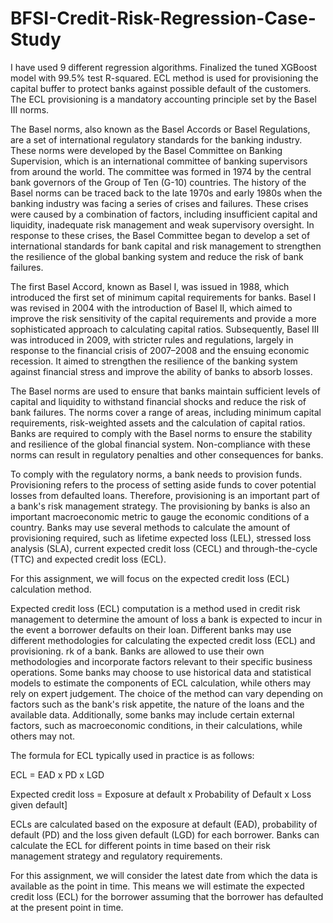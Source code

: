 # BFSI-Credit-Risk-Regression-Case-Study
I have used 9 different regression algorithms. Finalized the tuned XGBoost model with 99.5% test R-squared.
ECL method is used for provisioning the capital buffer to protect banks against possible default of the customers. The ECL provisioning is a mandatory accounting principle set by the Basel III norms.

The Basel norms, also known as the Basel Accords or Basel Regulations, are a set of international regulatory standards for the banking industry. These norms were developed by the Basel Committee on Banking Supervision, which is an international committee of banking supervisors from around the world. The committee was formed in 1974 by the central bank governors of the Group of Ten (G-10) countries. The history of the Basel norms can be traced back to the late 1970s and early 1980s when the banking industry was facing a series of crises and failures. These crises were caused by a combination of factors, including insufficient capital and liquidity, inadequate risk management and weak supervisory oversight. In response to these crises, the Basel Committee began to develop a set of international standards for bank capital and risk management to strengthen the resilience of the global banking system and reduce the risk of bank failures.

The first Basel Accord, known as Basel I, was issued in 1988, which introduced the first set of minimum capital requirements for banks. Basel I was revised in 2004 with the introduction of Basel II, which aimed to improve the risk sensitivity of the capital requirements and provide a more sophisticated approach to calculating capital ratios. Subsequently, Basel III was introduced in 2009, with stricter rules and regulations, largely in response to the financial crisis of 2007–2008 and the ensuing economic recession. It aimed to strengthen the resilience of the banking system against financial stress and improve the ability of banks to absorb losses.

The Basel norms are used to ensure that banks maintain sufficient levels of capital and liquidity to withstand financial shocks and reduce the risk of bank failures. The norms cover a range of areas, including minimum capital requirements, risk-weighted assets and the calculation of capital ratios. Banks are required to comply with the Basel norms to ensure the stability and resilience of the global financial system. Non-compliance with these norms can result in regulatory penalties and other consequences for banks.

To comply with the regulatory norms, a bank needs to provision funds. Provisioning refers to the process of setting aside funds to cover potential losses from defaulted loans. Therefore, provisioning is an important part of a bank's risk management strategy. The provisioning by banks is also an important macroeconomic metric to gauge the economic conditions of a country. Banks may use several methods to calculate the amount of provisioning required, such as lifetime expected loss (LEL), stressed loss analysis (SLA), current expected credit loss (CECL) and through-the-cycle (TTC) and expected credit loss (ECL).

For this assignment, we will focus on the expected credit loss (ECL) calculation method.

Expected credit loss (ECL) computation is a method used in credit risk management to determine the amount of loss a bank is expected to incur in the event a borrower defaults on their loan. Different banks may use different methodologies for calculating the expected credit loss (ECL) and provisioning. rk of a bank. Banks are allowed to use their own methodologies and incorporate factors relevant to their specific business operations. Some banks may choose to use historical data and statistical models to estimate the components of ECL calculation, while others may rely on expert judgement. The choice of the method can vary depending on factors such as the bank's risk appetite, the nature of the loans and the available data. Additionally, some banks may include certain external factors, such as macroeconomic conditions, in their calculations, while others may not.

The formula for ECL typically used in practice is as follows:

ECL = EAD x PD x LGD

Expected credit loss = Exposure at default x Probability of Default x Loss given default]

ECLs are calculated based on the exposure at default (EAD), probability of default (PD) and the loss given default (LGD) for each borrower. Banks can calculate the ECL for different points in time based on their risk management strategy and regulatory requirements.

For this assignment, we will consider the latest date from which the data is available as the point in time. This means we will estimate the expected credit loss (ECL) for the borrower assuming that the borrower has defaulted at the present point in time.
